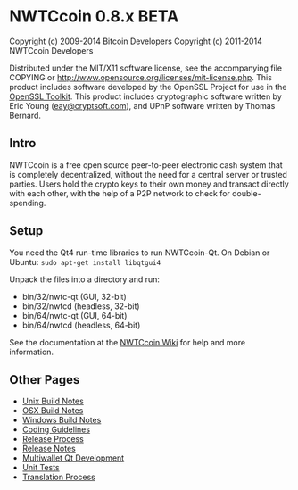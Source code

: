 NWTCcoin 0.8.x BETA
====================

Copyright (c) 2009-2014 Bitcoin Developers
Copyright (c) 2011-2014 NWTCcoin Developers

Distributed under the MIT/X11 software license, see the accompanying
file COPYING or http://www.opensource.org/licenses/mit-license.php.
This product includes software developed by the OpenSSL Project for use in the [OpenSSL Toolkit](http://www.openssl.org/). This product includes
cryptographic software written by Eric Young ([eay@cryptsoft.com](mailto:eay@cryptsoft.com)), and UPnP software written by Thomas Bernard.


Intro
---------------------
NWTCcoin is a free open source peer-to-peer electronic cash system that is
completely decentralized, without the need for a central server or trusted
parties.  Users hold the crypto keys to their own money and transact directly
with each other, with the help of a P2P network to check for double-spending.


Setup
---------------------
You need the Qt4 run-time libraries to run NWTCcoin-Qt. On Debian or Ubuntu:
	`sudo apt-get install libqtgui4`

Unpack the files into a directory and run:

- bin/32/nwtc-qt (GUI, 32-bit)
- bin/32/nwtcd (headless, 32-bit)
- bin/64/nwtc-qt (GUI, 64-bit)
- bin/64/nwtcd (headless, 64-bit)

See the documentation at the [NWTCcoin Wiki](http://nwtc.info)
for help and more information.


Other Pages
---------------------
- [Unix Build Notes](build-unix.md)
- [OSX Build Notes](build-osx.md)
- [Windows Build Notes](build-msw.md)
- [Coding Guidelines](coding.md)
- [Release Process](release-process.md)
- [Release Notes](release-notes.md)
- [Multiwallet Qt Development](multiwallet-qt.md)
- [Unit Tests](unit-tests.md)
- [Translation Process](translation_process.md)

